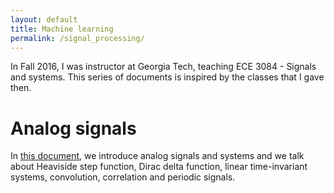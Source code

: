 ```yaml
---
layout: default
title: Machine learning
permalink: /signal_processing/
---
```


In Fall 2016, I was instructor at Georgia Tech, teaching ECE 3084 - Signals and systems.
This series of documents is inspired by the classes that I gave then.

# Analog signals

In <a href="https://grfreche.github.io/pdfs/AnalogSignals.pdf" class="image fit">this document</a>, we introduce analog signals and systems and we talk about Heaviside step function, Dirac delta function, linear time-invariant systems, convolution, correlation and periodic signals.
